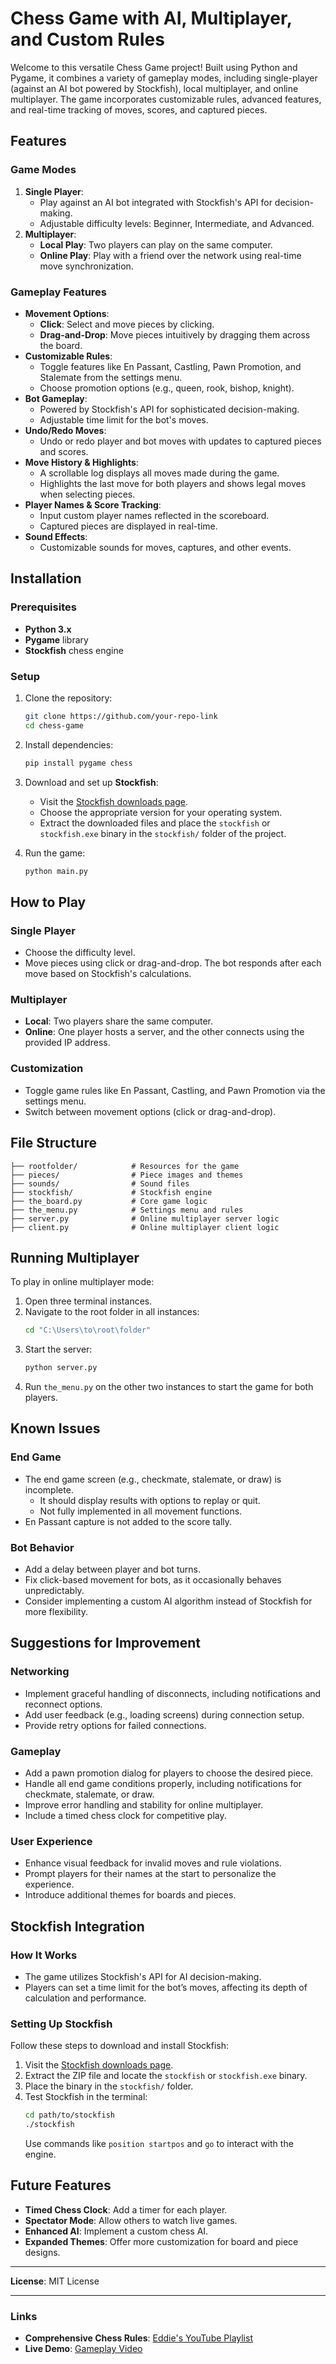 # Chess Game with AI, Multiplayer, and Custom Rules

Welcome to this versatile Chess Game project! Built using Python and Pygame, it combines a variety of gameplay modes, including single-player (against an AI bot powered by Stockfish), local multiplayer, and online multiplayer. The game incorporates customizable rules, advanced features, and real-time tracking of moves, scores, and captured pieces.

## Features

### Game Modes
1. **Single Player**:
   - Play against an AI bot integrated with Stockfish's API for decision-making.
   - Adjustable difficulty levels: Beginner, Intermediate, and Advanced.
2. **Multiplayer**:
   - **Local Play**: Two players can play on the same computer.
   - **Online Play**: Play with a friend over the network using real-time move synchronization.

### Gameplay Features
- **Movement Options**:
  - **Click**: Select and move pieces by clicking.
  - **Drag-and-Drop**: Move pieces intuitively by dragging them across the board.
- **Customizable Rules**:
  - Toggle features like En Passant, Castling, Pawn Promotion, and Stalemate from the settings menu.
  - Choose promotion options (e.g., queen, rook, bishop, knight).
- **Bot Gameplay**:
  - Powered by Stockfish's API for sophisticated decision-making.
  - Adjustable time limit for the bot's moves.
- **Undo/Redo Moves**:
  - Undo or redo player and bot moves with updates to captured pieces and scores.
- **Move History & Highlights**:
  - A scrollable log displays all moves made during the game.
  - Highlights the last move for both players and shows legal moves when selecting pieces.
- **Player Names & Score Tracking**:
  - Input custom player names reflected in the scoreboard.
  - Captured pieces are displayed in real-time.
- **Sound Effects**:
  - Customizable sounds for moves, captures, and other events.

## Installation

### Prerequisites
- **Python 3.x**
- **Pygame** library
- **Stockfish** chess engine

### Setup
1. Clone the repository:
   ```bash
   git clone https://github.com/your-repo-link
   cd chess-game
   ```

2. Install dependencies:
   ```bash
   pip install pygame chess
   ```

3. Download and set up **Stockfish**:
   - Visit the [Stockfish downloads page](https://stockfishchess.org/download/).
   - Choose the appropriate version for your operating system.
   - Extract the downloaded files and place the `stockfish` or `stockfish.exe` binary in the `stockfish/` folder of the project.

4. Run the game:
   ```bash
   python main.py
   ```

## How to Play

### Single Player
- Choose the difficulty level.
- Move pieces using click or drag-and-drop. The bot responds after each move based on Stockfish's calculations.

### Multiplayer
- **Local**: Two players share the same computer.
- **Online**: One player hosts a server, and the other connects using the provided IP address.

### Customization
- Toggle game rules like En Passant, Castling, and Pawn Promotion via the settings menu.
- Switch between movement options (click or drag-and-drop).

## File Structure
```
├── rootfolder/            # Resources for the game
├── pieces/                # Piece images and themes
├── sounds/                # Sound files
├── stockfish/             # Stockfish engine
├── the_board.py           # Core game logic
├── the_menu.py            # Settings menu and rules
├── server.py              # Online multiplayer server logic
├── client.py              # Online multiplayer client logic
```

## Running Multiplayer
To play in online multiplayer mode:
1. Open three terminal instances.
2. Navigate to the root folder in all instances:
   ```bash
   cd "C:\Users\to\root\folder"
   ```
3. Start the server:
   ```bash
   python server.py
   ```
4. Run `the_menu.py` on the other two instances to start the game for both players.

## Known Issues

### End Game
- The end game screen (e.g., checkmate, stalemate, or draw) is incomplete.
  - It should display results with options to replay or quit.
  - Not fully implemented in all movement functions.
- En Passant capture is not added to the score tally.

### Bot Behavior
- Add a delay between player and bot turns.
- Fix click-based movement for bots, as it occasionally behaves unpredictably.
- Consider implementing a custom AI algorithm instead of Stockfish for more flexibility.

## Suggestions for Improvement

### Networking
- Implement graceful handling of disconnects, including notifications and reconnect options.
- Add user feedback (e.g., loading screens) during connection setup.
- Provide retry options for failed connections.

### Gameplay
- Add a pawn promotion dialog for players to choose the desired piece.
- Handle all end game conditions properly, including notifications for checkmate, stalemate, or draw.
- Improve error handling and stability for online multiplayer.
- Include a timed chess clock for competitive play.

### User Experience
- Enhance visual feedback for invalid moves and rule violations.
- Prompt players for their names at the start to personalize the experience.
- Introduce additional themes for boards and pieces.

## Stockfish Integration

### How It Works
- The game utilizes Stockfish's API for AI decision-making.
- Players can set a time limit for the bot’s moves, affecting its depth of calculation and performance.

### Setting Up Stockfish
Follow these steps to download and install Stockfish:
1. Visit the [Stockfish downloads page](https://stockfishchess.org/download/).
2. Extract the ZIP file and locate the `stockfish` or `stockfish.exe` binary.
3. Place the binary in the `stockfish/` folder.
4. Test Stockfish in the terminal:
   ```bash
   cd path/to/stockfish
   ./stockfish
   ```
   Use commands like `position startpos` and `go` to interact with the engine.

## Future Features
- **Timed Chess Clock**: Add a timer for each player.
- **Spectator Mode**: Allow others to watch live games.
- **Enhanced AI**: Implement a custom chess AI.
- **Expanded Themes**: Offer more customization for board and piece designs.

---

**License**: MIT License

---

### Links
- **Comprehensive Chess Rules**: [Eddie's YouTube Playlist](https://www.youtube.com/watch?v=EnYui0e73Rs&list=PLBwF487qi8MGU81nDGaeNE1EnNEPYWKY_&index=1)
- **Live Demo**: [Gameplay Video](https://www.youtube.com/watch?v=fGK8V6CtfEc)

